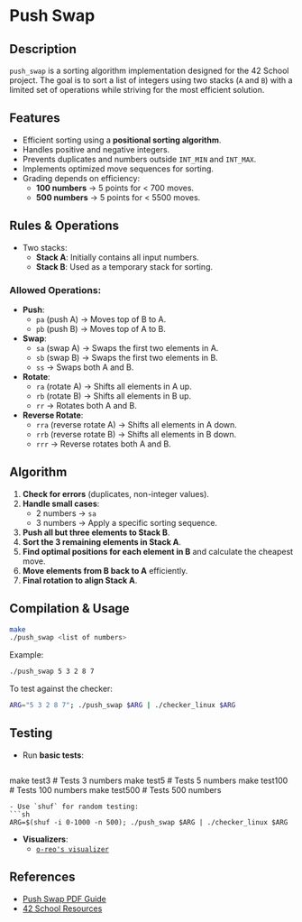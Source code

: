 
# Push Swap

## Description

`push_swap` is a sorting algorithm implementation designed for the 42 School project. The goal is to sort a list of integers using two stacks (`A` and `B`) with a limited set of operations while striving for the most efficient solution.

## Features

- Efficient sorting using a **positional sorting algorithm**.
- Handles positive and negative integers.
- Prevents duplicates and numbers outside `INT_MIN` and `INT_MAX`.
- Implements optimized move sequences for sorting.
- Grading depends on efficiency:
  - **100 numbers** → 5 points for < 700 moves.
  - **500 numbers** → 5 points for < 5500 moves.

## Rules & Operations

- Two stacks:
  - **Stack A**: Initially contains all input numbers.
  - **Stack B**: Used as a temporary stack for sorting.

### Allowed Operations:
- **Push**:
  - `pa` (push A) → Moves top of B to A.
  - `pb` (push B) → Moves top of A to B.
- **Swap**:
  - `sa` (swap A) → Swaps the first two elements in A.
  - `sb` (swap B) → Swaps the first two elements in B.
  - `ss` → Swaps both A and B.
- **Rotate**:
  - `ra` (rotate A) → Shifts all elements in A up.
  - `rb` (rotate B) → Shifts all elements in B up.
  - `rr` → Rotates both A and B.
- **Reverse Rotate**:
  - `rra` (reverse rotate A) → Shifts all elements in A down.
  - `rrb` (reverse rotate B) → Shifts all elements in B down.
  - `rrr` → Reverse rotates both A and B.

## Algorithm

1. **Check for errors** (duplicates, non-integer values).
2. **Handle small cases**:
   - 2 numbers → `sa`
   - 3 numbers → Apply a specific sorting sequence.
3. **Push all but three elements to Stack B**.
4. **Sort the 3 remaining elements in Stack A**.
5. **Find optimal positions for each element in B** and calculate the cheapest move.
6. **Move elements from B back to A** efficiently.
7. **Final rotation to align Stack A**.

## Compilation & Usage

```sh
make
./push_swap <list of numbers>
```

Example:

```sh
./push_swap 5 3 2 8 7
```

To test against the checker:

```sh
ARG="5 3 2 8 7"; ./push_swap $ARG | ./checker_linux $ARG
```

## Testing

- Run **basic tests**:
  ```sh
make test3   # Tests 3 numbers
make test5   # Tests 5 numbers
make test100 # Tests 100 numbers
make test500 # Tests 500 numbers
  ```
- Use `shuf` for random testing:
  ```sh
ARG=$(shuf -i 0-1000 -n 500); ./push_swap $ARG | ./checker_linux $ARG
  ```
- **Visualizers**:
  - [`o-reo's visualizer`](https://github.com/o-reo/push_swap_visualizer)

## References

- [Push Swap PDF Guide](https://web.archive.org/web/20220802162832/https://www.codequoi.com/wp-content/uploads/2022/06/push_swap.en_.subject.pdf)
- [42 School Resources](https://web.archive.org/web/20220802162832/https://www.codequoi.com/en/category/42-school-projects/)
